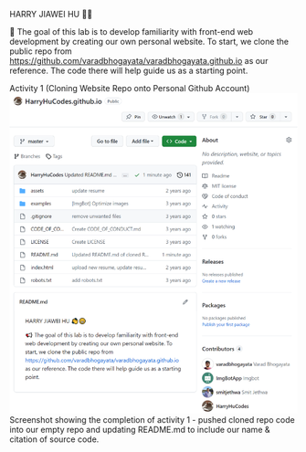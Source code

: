 HARRY JIAWEI HU 👋😁

📢 The goal of this lab is to develop familiarity with front-end web development by creating our own personal website. To start, we clone the public repo from https://github.com/varadbhogayata/varadbhogayata.github.io as our reference. The code there will help guide us as a starting point.

Activity 1 (Cloning Website Repo onto Personal Github Account)
![screenshot_of_cloned_repo](https://github.com/HarryHuCodes/HarryHuCodes.github.io/blob/master/activity_screenshots/image.png)
Screenshot showing the completion of activity 1 - pushed cloned repo code into our empty repo and updating README.md to include our name & citation of source code. 
